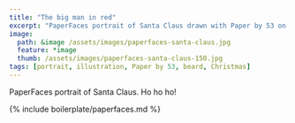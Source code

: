 ```yaml
---
title: "The big man in red"
excerpt: "PaperFaces portrait of Santa Claus drawn with Paper by 53 on an iPad."
image: 
  path: &image /assets/images/paperfaces-santa-claus.jpg 
  feature: *image
  thumb: /assets/images/paperfaces-santa-claus-150.jpg
tags: [portrait, illustration, Paper by 53, beard, Christmas]
---
```


PaperFaces portrait of Santa Claus. Ho ho ho!

{% include boilerplate/paperfaces.md %}
